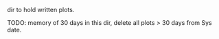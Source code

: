 dir to hold written plots. 

TODO: memory of 30 days in this dir, delete all plots > 30 days from Sys date.  
